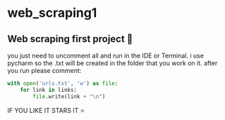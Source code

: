 # web_scraping1
## Web scraping first project 🚀

you just need to uncomment all and run in the IDE or Terminal.
i use pycharm so the .txt will be created in the folder that you work on it.
after you run please comment:

```python
with open('urls.txt', 'w') as file:
    for link in links:
        file.write(link + "\n")
```
IF YOU LIKE IT STARS IT ⭐️
